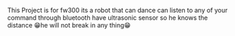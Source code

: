 
This Project is for fw300 its a robot that can dance can listen to any of your command through bluetooth
have ultrasonic sensor so he knows the distance 😁he will not break in any thing😁
